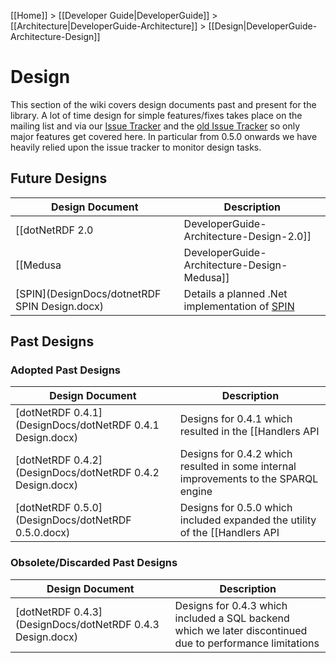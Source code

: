 [[Home]] > [[Developer Guide|DeveloperGuide]] > [[Architecture|DeveloperGuide-Architecture]] > [[Design|DeveloperGuide-Architecture-Design]]

# Design

This section of the wiki covers design documents past and present for the library.  A lot of time design for simple features/fixes takes place on the mailing list and via our [Issue Tracker](https://github.com/dotnetrdf/dotnetrdf/issues) and the [old Issue Tracker](http://www.dotnetrdf.org/tracker/) so only major features get covered here.  In particular from 0.5.0 onwards we have heavily relied upon the issue tracker to monitor design tasks.

## Future Designs

| Design Document | Description |
|-----------------|-------------|
| [[dotNetRDF 2.0|DeveloperGuide-Architecture-Design-2.0]] | Details the planned simplification and refactoring of dotNetRDF for 2.0 |
| [[Medusa|DeveloperGuide-Architecture-Design-Medusa]] | Details a planned new streaming query engine for dotNetRDF |
| [SPIN](DesignDocs/dotnetRDF SPIN Design.docx) | Details a planned .Net implementation of [SPIN](http://www.spinrdf.org) |

## Past Designs

### Adopted Past Designs

| Design Document | Description |
|-----------------|-------------|
| [dotNetRDF 0.4.1](DesignDocs/dotNetRDF 0.4.1 Design.docx) | Designs for 0.4.1 which resulted in the [[Handlers API|UserGuide-Handlers-API]] abstraction. |
| [dotNetRDF 0.4.2](DesignDocs/dotNetRDF 0.4.2 Design.docx) | Designs for 0.4.2 which resulted in some internal improvements to the SPARQL engine |
| [dotNetRDF 0.5.0](DesignDocs/dotNetRDF 0.5.0.docx) | Designs for 0.5.0 which included expanded the utility of the [[Handlers API|UserGuide-Handlers-API]] and some .Net serialization support |

### Obsolete/Discarded Past Designs

| Design Document | Description |
|-----------------|-------------|
| [dotNetRDF 0.4.3](DesignDocs/dotNetRDF 0.4.3 Design.docx) | Designs for 0.4.3 which included a SQL backend which we later discontinued due to performance limitations |